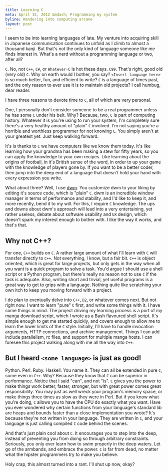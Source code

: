 ```yaml
---
title: Learning C
meta: April 15, 2012 &mdash; Programming my system
byline: Wandering into computing arcane
layout: post
---
```


I seem to be into learning languages of late. My venture into acquiring skill in Japanese communication continues to unfold as I climb to almost a thousand kanji. But that's not the only kind of language someone like me finds interest in. What's a nerd without a programming language or two, after all?

`C`. No, not `C++`, `C#`, or `Whatever-C` is hot these days. `C99`. That's right, good old (very old) `C`. Why on earth would I bother, you say? `<Insert language here>` is so much better, fun, and efficient to write? `C` is a language of times past, and the only reason to ever use it is to maintain old projects? I call humbug, dear reader.

I have three reasons to devote time to `C`, all of which are very personal.

One, I personally don't consider someone to be a real programmer unless he has some `C` under his belt. Why? Because, two, `C` is part of computing history. Whatever it is you're using to run your system, I'm completely sure there's a very healthy amount of "plain" `C` involved. I'm not saying you're a horrible and worthless programmer for not knowing `C`. You simply aren't at your greatest yet. Just keep walking forward.

It's is thanks to `C` we have computers like we know them today. It's like learning how your grandma has been making a stew for fifty years, so you can apply the knowledge to your own recipes. Like learning about the origins of football, in it's British sense of the word, in order to up your game with the knowledge of players gone by. If you want to be a better coder, then jump into the deep end of a language that doesn't hold your hand with every expression you write. 

What about three? Well, I use [dwm][1]. You customize dwm to your liking by editing it's source code, which is "plain" `C`. dwm is an incredible window manager in terms of performance and stability, and I'd like to keep it, and more recently, bend it to my will. For this, I require `C` knowledge. The ups and downs about dwm's approach will lead into a very entertaining, yet rather useless, debate about software usability and `UX` design, which doesn't spark my interest enough to bother with. I like the way it works, and that's that.

## Why not C++?

For one, `C++` builds on `C`. A rather large amount of what I'll learn with `C` will transfer directly to `C++`. Not everything, I know, but a fair bit. `C++` is object oriented, which is great for large projects, but only gets in the way when all you want is a quick program to solve a task. You'd argue I should use a shell script or a Python program, but there's really no reason not to use `C` if the task is adequate. Also, writing short and trivial, yet useful programs is a great way to get to grips with a language. Nothing quite like scratching your own itch to keep you moving forward with a project.

I do plan to eventually delve into `C++`, `D2`, or whatever comes next. But not right now. I want to learn "pure" `C` first, and write some things with it. I have some things in mind. The project driving my learning process is a port of my manga download script, which I wrote as a Bash flavoured shell script. It's simple enough to get me started quickly, and covers enough to allow me to learn the lower limits of the `C` style. Initially, I'll have to handle invocation arguments, HTTP connections, and archive management. Things I can add include parallelism, rc files, and support for multiple manga hosts. I can foresee this project walking along with me all the way into `C++`.

## But I heard `<some language>` is just as good!

Python. Perl. Ruby. Haskell. You name it. They can all be extended in pure `C`, some even in `C++`. Why? Because they know that `C` can be superior in performance. Notice that I said "can", and not "is". `C` gives you the power to make things work better, faster, stronger, but with great power comes great responsibility. You may just as well wreck your program's memory space, or make things three times as slow as they were in Perl. But if you know what you're doing, `C` allows you to have the CPU do exactly what you want. Have you ever wondered why certain functions from your language's standard lib are heaps and bounds faster than a close implementation you wrote? It's because they're not written in your language. They are written in `C`, and your language is just calling compiled `C` code behind the scenes.

And that's just plain cool about `C`. It encourages you to step into the deep, instead of preventing you from doing so through arbitrary constraints. Seriously, you only ever learn how to swim properly in the deep waters. Let go of the armbands, and embrace the power. `C` is far from dead, no matter what the hipster programmers try to make you believe.

Holy crap, this almost turned into a rant. I'll shut up now, okay?

[1]: http://dwm.suckless.org/
